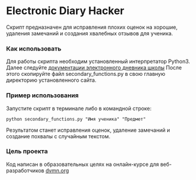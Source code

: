 # Electronic Diary Hacker
Скрипт предназначен для исправления плохих оценок на хорошие, удаления замечаний и создания хвалебных отзывов для ученика.

### Как использовать
Для работы скрипта необходим установленный интерпретатор Python3. Далее следуйте [документации электронного дневника школы](https://github.com/devmanorg/e-diary)
После этого скопируйте файл secondary_functions.py в свою главную директорию установленного сайта.

### Пример использования
Запустите скрипт в терминале либо в командной строке:

    python secondary_functions.py "Имя ученика" "Предмет"

Результатом станет исправления оценок, удаление замечаний и создание похвалы с случайным текстом.

### Цель проекта
Код написан в образовательных целях на онлайн-курсе для веб-разработчиков [dvmn.org](https://dvmn.org)
